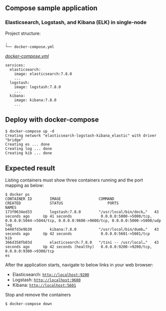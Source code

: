 ## Compose sample application
### Elasticsearch, Logstash, and Kibana (ELK) in single-node

Project structure:
```
.
└── docker-compose.yml
```

[_docker-compose.yml_](docker-compose.yml)
```
services:
  elasticsearch:
    image: elasticsearch:7.8.0
    ...
  logstash:
    image: logstash:7.8.0
    ...
  kibana:
    image: kibana:7.8.0
    ...
```

## Deploy with docker-compose

```
$ docker-compose up -d
Creating network "elasticsearch-logstash-kibana_elastic" with driver "bridge"
Creating es ... done
Creating log ... done
Creating kib ... done
```

## Expected result

Listing containers must show three containers running and the port mapping as below:
```
$ docker ps
CONTAINER ID        IMAGE                 COMMAND                  CREATED             STATUS                    PORTS                                                                                            NAMES
173f0634ed33        logstash:7.8.0        "/usr/local/bin/dock…"   43 seconds ago      Up 41 seconds             0.0.0.0:5000->5000/tcp, 0.0.0.0:5044->5044/tcp, 0.0.0.0:9600->9600/tcp, 0.0.0.0:5000->5000/udp   log
b448fd3e9b30        kibana:7.8.0          "/usr/local/bin/dumb…"   43 seconds ago      Up 42 seconds             0.0.0.0:5601->5601/tcp                                                                           kib
366d358fb03d        elasticsearch:7.8.0   "/tini -- /usr/local…"   43 seconds ago      Up 42 seconds (healthy)   0.0.0.0:9200->9200/tcp, 0.0.0.0:9300->9300/tcp                                                   es
```

After the application starts, navigate to below links in your web browser:

* Elasticsearch: [`http://localhost:9200`](http://localhost:9200)
* Logstash: [`http://localhost:9600`](http://localhost:9600)
* Kibana: [`http://localhost:5601`](http://localhost:5601)

Stop and remove the containers
```
$ docker-compose down
```
